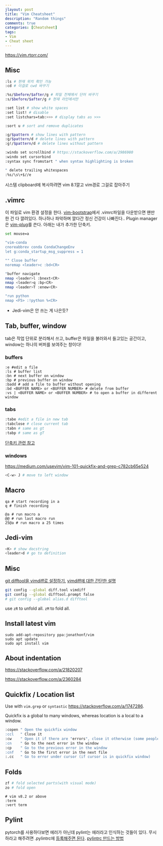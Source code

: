 ```yaml
---
jlayout: post
title: "Vim Cheatsheet"
description: "Random things"
comments: true
categories: [Cheatsheet]
tags:
- Vim
- Cheat sheet
---
```


https://vim.rtorr.com/

## Misc

```bash
:ls # 현재 위치 확인 가능
:cd # 이걸로 cwd 바꾸기

:%s/$before/$after/g # 파일 전체에서 단어 바꾸기
:s/$before/$after/g # 현재 라인에서만

:set list # show white spaces
:set list! # disable
:set listchars=tab:>>> # display tabs as >>>

:sort u # sort and remove duplicates

:g/$pattern # show lines with pattern
:g/$pattern/d # delete lines with pattern
:g!/$pattern/d # delete lines without pattern

:windo set scrollbind # https://stackoverflow.com/a/2986980
:windo set cursorbind
:syntax sync fromstart " when syntax highlighting is broken

" delete trailing whitespaces
:%s/\s\+$//e

```

시스템 clipboard에 복사하려면 vim 8.1깔고 vim경로 그걸로 잡아주기



## .vimrc

이 파일로 vim 환경 설정을 한다. [vim-bootstrap](https://vim-bootstrap.com/)에서 .vimrc파일을 다운받으면 왠만한 건 다 깔려있다. 하나하나 파악하며 깔다간 정신 건강이 나빠진다.. Plugin manager은 [vim-plug](https://github.com/junegunn/vim-plug)를 쓴다. 아래는 내가 추가한 단축키.

```bash
set mouse=a

"vim-conda
cnoreabbrev conda CondaChangeEnv
let g:conda_startup_msg_suppress = 1

"" Close buffer
noremap <leader>c :bd<CR>

"buffer navigate
nmap <leader>l :bnext<CR>
nmap <leader>q :bp<CR>
nmap <leader>T :enew<CR>

"run python
nmap <F5> :!python %<CR>
```

- Jedi-vim은 안 쓰는 게 나은듯?



## Tab, buffer, window

tab은 작업 단위로 분리해서 쓰고, buffer은 파일을 불러와서 들고있는 공간이고, window는 하나의 버퍼를 보여주는 창이다!

### buffers

```shell
:e #edit a file
:ls # buffer list
:bn # next buffer on window
:bp # previous buffer on window
:badd # add a file to buffer without opening
:bd <BUFFER NAME> or <BUFFER NUMBER> # delete from buffer
:vs | <BUFFER NAME> or <BUFFER NUMBER> # to open a buffer in different window
```

### tabs

```bash
:tabe #edit a file in new tab
:tabclose # close current tab
:tabn # same as gt
:tabp # same as gT
```

[단축키 관련 참고](vim.wikia.com/wiki/Using_tab_pages)

### windows

https://medium.com/usevim/vim-101-quickfix-and-grep-c782cb65e524

```bash
<C-w> J # move to left window
```



## Macro

```shell
qa # start recording in a
q # finish recording

@a # run macro a
@@ # run last macro run
25@a # run macro a 25 times
```



## Jedi-vim

```bash
<K> # show docstring
<leader>d # go to definition
```



## Misc

[git difftool을 vimdiff로 설정하기](https://stackoverflow.com/a/3713865),  [vimdiff에 대한 간단한 설명]([https://goodtogreate.tistory.com/entry/git-difftool-%EC%82%AC%EC%9A%A9%EB%B2%95](https://goodtogreate.tistory.com/entry/git-difftool-사용법))

```bash
git config --global diff.tool vimdiff
git config --global difftool.prompt false
# git config --global alias.d difftool
```

use `zR` to unfold all. `zM` to fold all.



## Install latest vim

```
sudo add-apt-repository ppa:jonathonf/vim
sudo apt update
sudo apt install vim
```



## About indentation

https://stackoverflow.com/a/21820207

https://stackoverflow.com/a/2360284



## Quickfix / Location list

Use with `vim.grep` or `syntastic` https://stackoverflow.com/a/1747286.

Quickfix is a global to many windows, whereas location is a local to a window.

```bash
:copen " Open the quickfix window
:ccl   " Close it
:cw    " Open it if there are "errors", close it otherwise (some people prefer this)
:cn    " Go to the next error in the window
:cp    " Go to the previous error in the window
:cnf   " Go to the first error in the next file
:.cc   " Go to error under cursor (if cursor is in quickfix window)
```



## Folds

```bash
zf # fold selected parts(with visual mode)
zo # fold open
```

```Shell
# vim v8.2 or above
:term
:vert term
```





## Pylint

pytorch를 사용하다보면 에러가 아닌데 pylint는 에러라고 인식하는 것들이 있다. 무시하라고 해주려면 .pylintrc에 [등록해주면 된다](https://stackoverflow.com/questions/50319943/pytorch-error-message-torch-has-no-member). [pylintrc 만드는 방법](https://docs.microsoft.com/ko-kr/visualstudio/python/linting-python-code?view=vs-2019)





